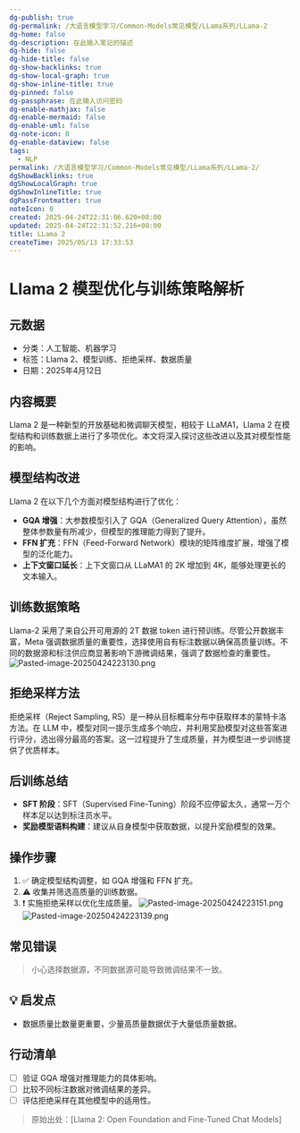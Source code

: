 ```yaml
---
dg-publish: true
dg-permalink: /大语言模型学习/Common-Models常见模型/LLama系列/LLama-2
dg-home: false
dg-description: 在此输入笔记的描述
dg-hide: false
dg-hide-title: false
dg-show-backlinks: true
dg-show-local-graph: true
dg-show-inline-title: true
dg-pinned: false
dg-passphrase: 在此输入访问密码
dg-enable-mathjax: false
dg-enable-mermaid: false
dg-enable-uml: false
dg-note-icon: 0
dg-enable-dataview: false
tags:
  - NLP
permalink: /大语言模型学习/Common-Models常见模型/LLama系列/LLama-2/
dgShowBacklinks: true
dgShowLocalGraph: true
dgShowInlineTitle: true
dgPassFrontmatter: true
noteIcon: 0
created: 2025-04-24T22:31:06.620+08:00
updated: 2025-04-24T22:31:52.216+08:00
title: LLama 2
createTime: 2025/05/13 17:33:53
---
```




# Llama 2 模型优化与训练策略解析

## 元数据
- 分类：人工智能、机器学习
- 标签：Llama 2、模型训练、拒绝采样、数据质量
- 日期：2025年4月12日


## 内容概要
Llama 2 是一种新型的开放基础和微调聊天模型，相较于 LLaMA1，Llama 2 在模型结构和训练数据上进行了多项优化。本文将深入探讨这些改进以及其对模型性能的影响。


## 模型结构改进
Llama 2 在以下几个方面对模型结构进行了优化：
- **GQA 增强**：大参数模型引入了 GQA（Generalized Query Attention），虽然整体参数量有所减少，但模型的推理能力得到了提升。
- **FFN 扩充**：FFN（Feed-Forward Network）模块的矩阵维度扩展，增强了模型的泛化能力。
- **上下文窗口延长**：上下文窗口从 LLaMA1 的 2K 增加到 4K，能够处理更长的文本输入。


## 训练数据策略
Llama-2 采用了来自公开可用源的 2T 数据 token 进行预训练。尽管公开数据丰富，Meta 强调数据质量的重要性，选择使用自有标注数据以确保高质量训练。不同的数据源和标注供应商显著影响下游微调结果，强调了数据检查的重要性。
![Pasted-image-20250424223130.png](/img/user/附件/Pasted-image-20250424223130.png)


## 拒绝采样方法
拒绝采样（Reject Sampling, RS）是一种从目标概率分布中获取样本的蒙特卡洛方法。在 LLM 中，模型对同一提示生成多个响应，并利用奖励模型对这些答案进行评分，选出得分最高的答案。这一过程提升了生成质量，并为模型进一步训练提供了优质样本。


## 后训练总结
- **SFT 阶段**：SFT（Supervised Fine-Tuning）阶段不应停留太久，通常一万个样本足以达到标注员水平。
- **奖励模型语料构建**：建议从自身模型中获取数据，以提升奖励模型的效果。


## 操作步骤
1. ✅ 确定模型结构调整，如 GQA 增强和 FFN 扩充。
2. ⚠ 收集并筛选高质量的训练数据。
3. ❗ 实施拒绝采样以优化生成质量。
![Pasted-image-20250424223151.png](/img/user/附件/Pasted-image-20250424223151.png)
![Pasted-image-20250424223139.png](/img/user/附件/Pasted-image-20250424223139.png)


## 常见错误
> 小心选择数据源，不同数据源可能导致微调结果不一致。


## 💡 启发点
- 数据质量比数量更重要，少量高质量数据优于大量低质量数据。


## 行动清单
- [ ] 验证 GQA 增强对推理能力的具体影响。
- [ ] 比较不同标注数据对微调结果的差异。
- [ ] 评估拒绝采样在其他模型中的适用性。

> 原始出处：[Llama 2: Open Foundation and Fine-Tuned Chat Models]
